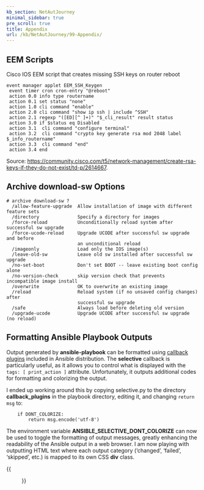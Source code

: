```yaml
---
kb_section: NetAutJourney
minimal_sidebar: true
pre_scroll: true
title: Appendix
url: /kb/NetAutJourney/99-Appendix/
---
```

## EEM Scripts

Cisco IOS EEM script that creates missing SSH keys on router reboot

```
event manager applet EEM_SSH_Keygen
 event timer cron cron-entry "@reboot"
 action 0.0 info type routername
 action 0.1 set status "none"
 action 1.0 cli command "enable"
 action 2.0 cli command "show ip ssh | include ^SSH"
 action 2.1 regexp "([ED][^ ]+)" "$_cli_result" result status
 action 3.0 if $status eq Disabled
 action 3.1  cli command "configure terminal"
 action 3.2  cli command "crypto key generate rsa mod 2048 label $_info_routername"
 action 3.3  cli command "end"
 action 3.4 end
```

Source: https://community.cisco.com/t5/network-management/create-rsa-keys-if-they-do-not-exist/td-p/2614667.

## Archive download-sw Options

```
# archive download-sw ?
  /allow-feature-upgrade  Allow installation of image with different feature sets
  /directory              Specify a directory for images
  /force-reload           Unconditionally reload system after successful sw upgrade
  /force-ucode-reload     Upgrade UCODE after successful sw upgrade and before
                          an unconditional reload
  /imageonly              Load only the IOS image(s)
  /leave-old-sw           Leave old sw installed after successful sw upgrade
  /no-set-boot            Don't set BOOT -- leave existing boot config alone
  /no-version-check       skip version check that prevents incompatible image install
  /overwrite              OK to overwrite an existing image
  /reload                 Reload system (if no unsaved config changes) after
                          successful sw upgrade
  /safe                   Always load before deleting old version
  /upgrade-ucode          Upgrade UCODE after successful sw upgrade (no reload)
```

## Formatting Ansible Playbook Outputs

Output generated by **ansible-playbook** can be formatted using
[callback plugins](https://docs.ansible.com/ansible/latest/plugins/callback.html) included
in Ansible distribution. The **selective** callback is particularly useful, as it allows
you to control what is displayed with the `tags: [ print_action ]` attribute. Unfortunately,
it outputs additional codes for formatting and colorizing the output.

I ended up working around this by copying selective.py to the directory **callback_plugins**
in the playbook directory, editing it, and changing `return msg` to:

```
    if DONT_COLORIZE:
        return msg.encode('utf-8')
```

The environment variable **ANSIBLE_SELECTIVE_DONT_COLORIZE** can now be used to toggle the
formatting of output messages, greatly enhancing the readability of the Ansible output in
a web browser. I am now playing with outputting HTML text where each output category
(‘changed’, ‘failed’, ‘skipped’, etc.) is mapped to its own CSS **div** class.

{{<figure src="../Playbook-Output.png" caption="Ansible playbook output">}}